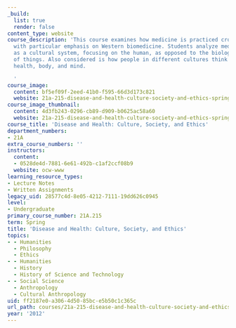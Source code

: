 ```yaml
---
_build:
  list: true
  render: false
content_type: website
course_description: 'This course examines how medicine is practiced cross-culturally,
  with particular emphasis on Western biomedicine. Students analyze medical practice
  as a cultural system, focusing on the human, as opposed to the biological, side
  of things. Also considered is how people in different cultures think of disease,
  health, body, and mind.

  '
course_image:
  content: bf5ef09f-2eed-41b0-f595-66d3d173c821
  website: 21a-215-disease-and-health-culture-society-and-ethics-spring-2012
course_image_thumbnail:
  content: 4d3fb243-0296-cb89-d909-b0625ac58a60
  website: 21a-215-disease-and-health-culture-society-and-ethics-spring-2012
course_title: 'Disease and Health: Culture, Society, and Ethics'
department_numbers:
- 21A
extra_course_numbers: ''
instructors:
  content:
  - 0528de4d-7881-6e61-492b-c1af2ccf08b9
  website: ocw-www
learning_resource_types:
- Lecture Notes
- Written Assignments
legacy_uid: 28577c4d-8e05-4212-7111-19dd626c0945
level:
- Undergraduate
primary_course_number: 21A.215
term: Spring
title: 'Disease and Health: Culture, Society, and Ethics'
topics:
- - Humanities
  - Philosophy
  - Ethics
- - Humanities
  - History
  - History of Science and Technology
- - Social Science
  - Anthropology
  - Cultural Anthropology
uid: ff2187e0-a306-4d50-85bc-e5b50c1c365c
url_path: courses/21a-215-disease-and-health-culture-society-and-ethics-spring-2012
year: '2012'
---
```


